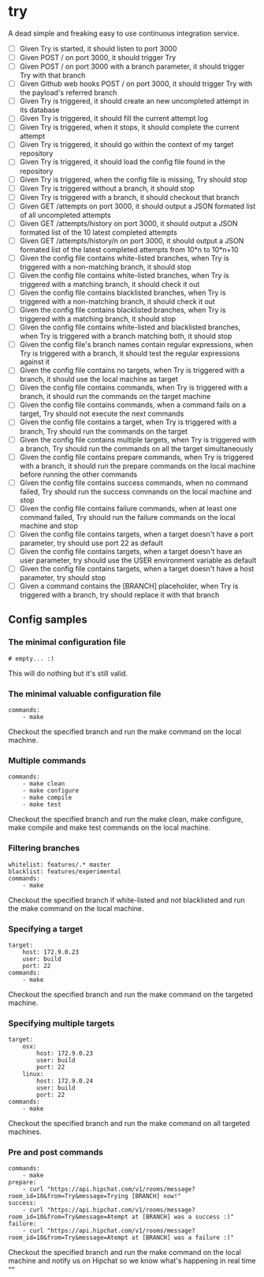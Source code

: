 # try

A dead simple and freaking easy to use continuous integration service.

- [ ] Given Try is started, it should listen to port 3000
- [ ] Given POST / on port 3000, it should trigger Try
- [ ] Given POST / on port 3000 with a branch parameter, it should trigger Try with that branch
- [ ] Given Github web hooks POST / on port 3000, it should trigger Try with the payload's referred branch
- [ ] Given Try is triggered, it should create an new uncompleted attempt in its database
- [ ] Given Try is triggered, it should fill the current attempt log
- [ ] Given Try is triggered, when it stops, it should complete the current attempt
- [ ] Given Try is triggered, it should go within the context of my target repository
- [ ] Given Try is triggered, it should load the config file found in the repository
- [ ] Given Try is triggered, when the config file is missing, Try should stop
- [ ] Given Try is triggered without a branch, it should stop
- [ ] Given Try is triggered with a branch, it should checkout that branch
- [ ] Given GET /attempts on port 3000, it should output a JSON formated list of all uncompleted attempts
- [ ] Given GET /attempts/history on port 3000, it should output a JSON formated list of the 10 latest completed attempts
- [ ] Given GET /attempts/history/n on port 3000, it should output a JSON formated list of the latest completed attempts from 10\*n to 10\*n+10
- [ ] Given the config file contains white-listed branches, when Try is triggered with a non-matching branch, it should stop
- [ ] Given the config file contains white-listed branches, when Try is triggered with a matching branch, it should check it out
- [ ] Given the config file contains blacklisted branches, when Try is triggered with a non-matching branch, it should check it out
- [ ] Given the config file contains blacklisted branches, when Try is triggered with a matching branch, it should stop
- [ ] Given the config file contains white-listed and blacklisted branches, when Try is triggered with a branch matching both, it should stop
- [ ] Given the config file's branch names contain regular expressions, when Try is triggered with a branch, it should test the regular expressions against it
- [ ] Given the config file contains no targets, when Try is triggered with a branch, it should use the local machine as target
- [ ] Given the config file contains commands, when Try is triggered with a branch, it should run the commands on the target machine
- [ ] Given the config file contains commands, when a command fails on a target, Try should not execute the next commands
- [ ] Given the config file contains a target, when Try is triggered with a branch, Try should run the commands on the target
- [ ] Given the config file contains multiple targets, when Try is triggered with a branch, Try should run the commands on all the target simultaneously
- [ ] Given the config file contains prepare commands, when Try is triggered with a branch, it should run the prepare commands on the local machine before running the other commands
- [ ] Given the config file contains success commands, when no command failed, Try should run the success commands on the local machine and stop
- [ ] Given the config file contains failure commands, when at least one command failed, Try should run the failure commands on the local machine and stop
- [ ] Given the config file contains targets, when a target doesn't have a port parameter, try should use port 22 as default
- [ ] Given the config file contains targets, when a target doesn't have an user parameter, try should use the USER environment variable as default
- [ ] Given the config file contains targets, when a target doesn't have a host parameter, try should stop
- [ ] Given a command contains the [BRANCH] placeholder, when Try is triggered with a branch, try should replace it with that branch

## Config samples

### The minimal configuration file

    # empty... :)

This will do nothing but it's still valid.

### The minimal valuable configuration file

    commands: 
        - make

Checkout the specified branch and run the make command on the local machine.

### Multiple commands

    commands: 
        - make clean
        - make configure
        - make compile
        - make test

Checkout the specified branch and run the make clean, make configure, make compile and make test commands on the local machine.

### Filtering branches

    whitelist: features/.* master
    blacklist: features/experimental
    commands: 
        - make

Checkout the specified branch if white-listed and not blacklisted and run the make command on the local machine.

### Specifying a target

    target:
        host: 172.9.0.23
        user: build
        port: 22
    commands: 
        - make

Checkout the specified branch and run the make command on the targeted machine.

### Specifying multiple targets

    target:
        osx:
            host: 172.9.0.23
            user: build
            port: 22
        linux:
            host: 172.9.0.24
            user: build
            port: 22
    commands: 
        - make

Checkout the specified branch and run the make command on all targeted machines.

### Pre and post commands

    commands: 
        - make
    prepare:
        - curl "https://api.hipchat.com/v1/rooms/message?room_id=10&from=Try&message=Trying [BRANCH] now!"
    success:
        - curl "https://api.hipchat.com/v1/rooms/message?room_id=10&from=Try&message=Atempt at [BRANCH] was a success :)"
    failure:
        - curl "https://api.hipchat.com/v1/rooms/message?room_id=10&from=Try&message=Atempt at [BRANCH] was a failure :("

Checkout the specified branch and run the make command on the local machine and notify us on Hipchat so we know what's happening in real time ^^
